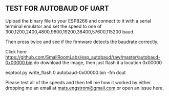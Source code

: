 ## TEST FOR AUTOBAUD OF UART

Upload the binary file to your ESP8266 and connect to it
with a serial terminal emulator and set the speed to one of
300,1200,2400,4800,9600,19200,38400,57600,115200 baud.

Then press <enter> twice and see if the firmware detects the baudrate
correctly.

Click here https://github.com/SmallRoomLabs/esp_autobaud/raw/master/autobaud-0x00000.bin do download the image, then just flash it a location 0x00000

esptool.py write_flash 0 autobaud-0x00000.bin -fm dout
  
Please test all of the speeds and then tell me how it worked by either dropping me an email at mats.engstrom@gmail.com or open an issue here.

